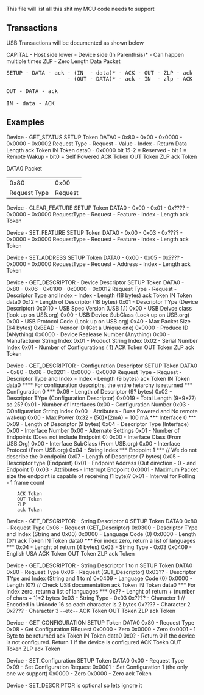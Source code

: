 This file will list all this shit my MCU code needs to support


## Transactions

USB Transactions will be documented as shown below

CAPITAL - Host side
lower - Device side
(In Parenthsis)* - Can happen multiple times
ZLP - Zero Length Data Packet

<pre>
SETUP - DATA - ack - (IN  - data)* - ACK - OUT - ZLP - ack
                   - (OUT - DATA)* - ack - IN  - zlp - ACK

OUT - DATA - ack

IN - data - ACK
</pre>

## Examples

Device - GET_STATUS
	SETUP Token
	DATA0 - 0x80 - 0x00 - 0x0000 - 0x0000 - 0x0002
		Request Type - Request - Value - Index - Return Data Length
	ack Token
	IN Token
	data0 - 0x0000
		bit 15-2 = Reserved - bit 1 = Remote Wakup - bit0 = Self Powered
	ACK Token
	OUT Token
	ZLP
	ack Token
	
DATA0 Packet
<table>
	<tr>
		<td>0x80</td> <td>0x00</td>
	</tr>
	<tr>
		<td>Request Type</td> <td>Request</td>
	</tr>
</table>

Device - CLEAR_FEATURE
	SETUP Token
	DATA0 - 0x00 - 0x01 - 0x???? - 0x0000 - 0x0000
		RequestType - Request - Feature - Index - Length
	ack Token

Device - SET_FEATURE
	SETUP Token
        DATA0 - 0x00 - 0x03 - 0x???? - 0x0000 - 0x0000
                RequestType - Request - Feature - Index - Length
        ack Token

Device - SET_ADDRESS
        SETUP Token
        DATA0 - 0x00 - 0x05 - 0x???? - 0x0000 - 0x0000
                RequestType - Request - Address - Index - Length
        ack Token

Device - GET_DESCRIPTOR - Device Descriptor
        SETUP Token
        DATA0 - 0x80 - 0x06 - 0x0100 - 0x0000 - 0x0012
                Request Type - Request - Descriptor Type and Index - Index - Length (18 bytes)
        ack Token
        IN Token
        data0
		0x12 - Length of Descriptor (18 bytes)
		0x01 - Descriptor TYpe (Device Descriptor)
		0x0110 - USB Spec Version (USB 1.1)
		0x00 - USB Deivce class (look up on USB.org)
		0x00 - USB Device SubClass (Look up on USB.org)
		0x00 - USB Protocol Code (Look up on USB.org)
		0x40 - Max Packet Size (64 bytes)
		0xBEAD - Vendor ID (Get a Unique one)
		0x0000 - Produce ID (ANything)
		0x0000 - Device Realease Number (Anything)
		0x00 - Manufacturer String Index
		0x01 - Product String Index
		0x02 - Serial Number Index
		0x01 - Number of Configurations ( 1)
        ACK Token
        OUT Token
        ZLP
        ack Token

Device - GET_DESCRIPTOR - Configuration Descriptor
        SETUP Token
        DATA0 - 0x80 - 0x06 - 0x0201 - 0x0000 - 0x0009
                Request Type - Request - Descriptor Type and Index - Index - Length (9 bytes)
        ack Token
        IN Token
        data0
		**** For configuration descriptrs, the entire heiarchy is returned
		*** Configuration 0 ***
                0x09 - Length of Descriptor (9? bytes)
                0x02 - Descriptor TYpe (Configuration Descriptor)
		0x0019 - Total Length (9+9+7?) so 25?
                0x01 - Number of Interfaces
		0x00 - Configuration Number
		0x03 - COnfiguration String Index
		0x00 - Attributes - Buss Powered and No remote wakeup
		0x00 - Max Power 0x32 -  (50)*(2mA) = 100 mA
		*** Interface 0 ***
		0x09 - Length of Descriptor (9 bytes)
		0x04 - Descriptor Type (Interface)
		0x00 - Interface Number
		0x00 - Alternate Settings
		0x01 - Number of Endpoints (Does not include Endpoint 0)
		0x00 - Interface Class (From USB.Org)
		0x00 - Interface SubClass (From USB.org)
		0x00 - Interface Protocol (From USB.org)
		0x04 - String Index
		*** Endpoint 1 *** // We do not describe the 0 endpoint
		0x07 - Length of Descriptor (7 bytes)
		0x05 - Descriptor type (Endpoint)
		0x01 - Endpoint Address (Out direction - 0 -  and Endpoint 1)
		0x03 - Attributes - Interrupt Endpoint
		0x0001 - Maximum Packet size the endpoint is capable of receiving (1 byte)? 
		0x01 - Interval for Polling - 1 frame count

        ACK Token
        OUT Token 
        ZLP 
        ack Token

Device - GET_DESCRIPTOR - String Descriptor 0
	SETUP Token
	DATA0
		0x80 - Request Type
		0x06 - Request (GET_Descriptor)
		0x0300 - Descriptor TYpe and Index (String and 0x00)
		0x0000 - Language Code (0)
		0x0000 - Length (0?)
	ack Token
	IN Token
	data0
		*** For index zero, return a list of languages ***
		0x04 - Lenght of return (4 bytes)
		0x03 - String Type - 0x03
		0x0409 - English USA
	ACK Token
	OUT Token
	ZLP
	ack Token

Device - GET_DESCRIPTOR - String Descriptor 1 to n
	SETUP Token
        DATA0
                0x80 - Request Type
                0x06 - Request (GET_Descriptor)
                0x03?? - Descriptor TYpe and Index (String and 1 to n)
                0x0409 - Language Code (0)
                0x0000 - Length (0?) // Check USB documentation
        ack Token
        IN Token
        data0
                *** For index zero, return a list of languages ***
                0x?? - Lenght of return + (number of chars + 1)*2 bytes
                0x03 - String Type - 0x03
                0x???? - Character 1 // Encoded in Unicode 16 so each character is 2 bytes
		0x???? - Character 2
		0x???? - Character 3
		--etc--
        ACK Token
        OUT Token
        ZLP
        ack Token
		 
Device - GET_CONFIGURATION
	SETUP Token
	DATA0
		0x80 - Request Type
		0x08 - Get Configuration REquest
		0x0000 - Zero
		0x0000 - Zero
		0x0001 - 1 Byte to be returned
	ack Token
	IN Token
	data0
		0x0? - Return 0 if the device is not configured.  Return 1 if the device is configured
	ACK Toekn
	OUT Token
	ZLP
	ack Token

Device - SET_Configuration
	SETUP Token
	DATA0
		0x00 - Request Type
		0x09 - Set Configuration Request
		0x0001 - Set Configuration 1 (the only one we support)
		0x0000 - Zero
		0x0000 - Zero
	ack Token

Device - SET_DESCRIPTOR is optional so lets ignore it
